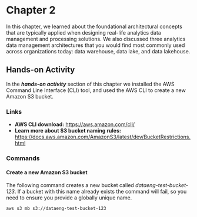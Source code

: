# Chapter 2
In this chapter, we learned about the foundational architectural concepts that are typically applied when designing real-life analytics data management and processing solutions. We also discussed three analytics data management architectures that you would find most commonly used across organizations today: data warehouse, data lake, and data lakehouse.

## Hands-on Activity
In the ***hands-on activity*** section of this chapter we installed the AWS Command Line Interface (CLI) tool, and used the AWS CLI to create a new Amazon S3 bucket. 

### Links
- **AWS CLI download:** https://aws.amazon.com/cli/
- **Learn more about S3 bucket naming rules:** https://docs.aws.amazon.com/AmazonS3/latest/dev/BucketRestrictions.html

### Commands
#### Create a new Amazon S3 bucket
The following command creates a new bucket called *dataeng-test-bucket-123*. If a bucket with this name already exists the command will fail, so you need to ensure you provide a globally unique name.  

```
aws s3 mb s3://dataeng-test-bucket-123
```
